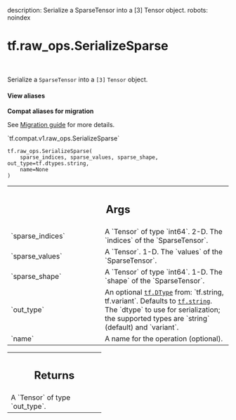 description: Serialize a SparseTensor into a [3] Tensor object.
robots: noindex

# tf.raw_ops.SerializeSparse

<!-- Insert buttons and diff -->

<table class="tfo-notebook-buttons tfo-api nocontent" align="left">

</table>



Serialize a `SparseTensor` into a `[3]` `Tensor` object.

<section class="expandable">
  <h4 class="showalways">View aliases</h4>
  <p>
<b>Compat aliases for migration</b>
<p>See
<a href="https://www.tensorflow.org/guide/migrate">Migration guide</a> for
more details.</p>
<p>`tf.compat.v1.raw_ops.SerializeSparse`</p>
</p>
</section>

<pre class="devsite-click-to-copy prettyprint lang-py tfo-signature-link">
<code>tf.raw_ops.SerializeSparse(
    sparse_indices, sparse_values, sparse_shape, out_type=tf.dtypes.string,
    name=None
)
</code></pre>



<!-- Placeholder for "Used in" -->


<!-- Tabular view -->
 <table class="responsive fixed orange">
<colgroup><col width="214px"><col></colgroup>
<tr><th colspan="2"><h2 class="add-link">Args</h2></th></tr>

<tr>
<td>
`sparse_indices`
</td>
<td>
A `Tensor` of type `int64`.
2-D.  The `indices` of the `SparseTensor`.
</td>
</tr><tr>
<td>
`sparse_values`
</td>
<td>
A `Tensor`. 1-D.  The `values` of the `SparseTensor`.
</td>
</tr><tr>
<td>
`sparse_shape`
</td>
<td>
A `Tensor` of type `int64`.
1-D.  The `shape` of the `SparseTensor`.
</td>
</tr><tr>
<td>
`out_type`
</td>
<td>
An optional <a href="../../tf/dtypes/DType.md"><code>tf.DType</code></a> from: `tf.string, tf.variant`. Defaults to <a href="../../tf.md#string"><code>tf.string</code></a>.
The `dtype` to use for serialization; the supported types are `string`
(default) and `variant`.
</td>
</tr><tr>
<td>
`name`
</td>
<td>
A name for the operation (optional).
</td>
</tr>
</table>



<!-- Tabular view -->
 <table class="responsive fixed orange">
<colgroup><col width="214px"><col></colgroup>
<tr><th colspan="2"><h2 class="add-link">Returns</h2></th></tr>
<tr class="alt">
<td colspan="2">
A `Tensor` of type `out_type`.
</td>
</tr>

</table>

